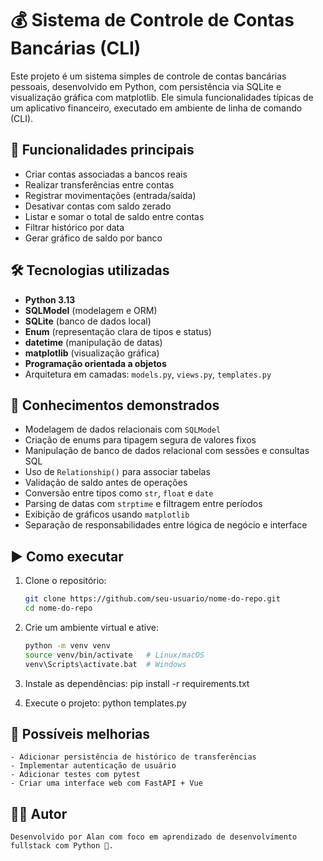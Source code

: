 # 💰 Sistema de Controle de Contas Bancárias (CLI)

Este projeto é um sistema simples de controle de contas bancárias pessoais, desenvolvido em Python, com persistência via SQLite e visualização gráfica com matplotlib. Ele simula funcionalidades típicas de um aplicativo financeiro, executado em ambiente de linha de comando (CLI).

## 🧩 Funcionalidades principais

- Criar contas associadas a bancos reais
- Realizar transferências entre contas
- Registrar movimentações (entrada/saída)
- Desativar contas com saldo zerado
- Listar e somar o total de saldo entre contas
- Filtrar histórico por data
- Gerar gráfico de saldo por banco

## 🛠️ Tecnologias utilizadas

- **Python 3.13**
- **SQLModel** (modelagem e ORM)
- **SQLite** (banco de dados local)
- **Enum** (representação clara de tipos e status)
- **datetime** (manipulação de datas)
- **matplotlib** (visualização gráfica)
- **Programação orientada a objetos**
- Arquitetura em camadas: `models.py`, `views.py`, `templates.py`

## 🧠 Conhecimentos demonstrados

- Modelagem de dados relacionais com `SQLModel`
- Criação de enums para tipagem segura de valores fixos
- Manipulação de banco de dados relacional com sessões e consultas SQL
- Uso de `Relationship()` para associar tabelas
- Validação de saldo antes de operações
- Conversão entre tipos como `str`, `float` e `date`
- Parsing de datas com `strptime` e filtragem entre períodos
- Exibição de gráficos usando `matplotlib`
- Separação de responsabilidades entre lógica de negócio e interface

## ▶️ Como executar

1. Clone o repositório:
    ```bash
    git clone https://github.com/seu-usuario/nome-do-repo.git
    cd nome-do-repo

2. Crie um ambiente virtual e ative:
    ```bash
    python -m venv venv
    source venv/bin/activate   # Linux/macOS
    venv\Scripts\activate.bat  # Windows

3. Instale as dependências:
    pip install -r requirements.txt

4. Execute o projeto:
    python templates.py

## 📌 Possíveis melhorias
    - Adicionar persistência de histórico de transferências
    - Implementar autenticação de usuário
    - Adicionar testes com pytest
    - Criar uma interface web com FastAPI + Vue

## 👨‍💻 Autor
    Desenvolvido por Alan com foco em aprendizado de desenvolvimento fullstack com Python 🐍.